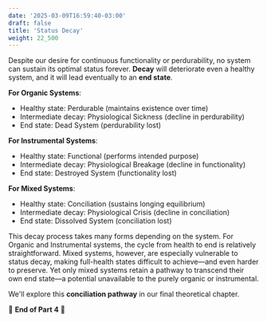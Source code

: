 ```yaml
---
date: '2025-03-09T16:59:40-03:00'
draft: false
title: 'Status Decay'
weight: 22_500
---
```


Despite our desire for continuous functionality or perdurability, no system can sustain its optimal status forever. **Decay** will deteriorate even a healthy system, and it will lead eventually to an **end state**. 

**For Organic Systems**:
- Healthy state: Perdurable (maintains existence over time)
- Intermediate decay: Physiological Sickness (decline in perdurability)
- End state: Dead System (perdurability lost)

**For Instrumental Systems**:
- Healthy state: Functional (performs intended purpose)
- Intermediate decay: Physiological Breakage (decline in functionality)
- End state: Destroyed System (functionality lost)

**For Mixed Systems**:
- Healthy state: Conciliation (sustains longing equilibrium)
- Intermediate decay: Physiological Crisis (decline in conciliation)
- End state: Dissolved System (conciliation lost)

This decay process takes many forms depending on the system. For Organic and Instrumental systems, the cycle from health to end is relatively straightforward. Mixed systems, however, are especially vulnerable to status decay, making full-health states difficult to achieve—and even harder to preserve. Yet only mixed systems retain a pathway to transcend their own end state—a potential unavailable to the purely organic or instrumental. 

We'll explore this **conciliation pathway** in our final theoretical chapter.

🔖 **End of Part 4** 🔖

